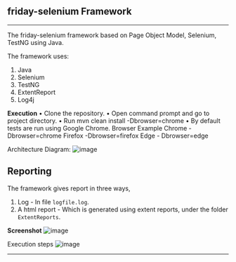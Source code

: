 friday-selenium Framework
---

---
 The friday-selenium framework based on Page Object Model, Selenium, TestNG using Java.

The framework uses:

1. Java
2. Selenium
3. TestNG
4. ExtentReport
5. Log4j

**Execution**
•	Clone the repository.
•	Open command prompt and go to project directory.
•	Run mvn clean install -Dbrowser=chrome
•	By default tests are run using Google Chrome.
Browser	Example
Chrome	-Dbrowser=chrome
Firefox	-Dbrowser=firefox
Edge	- Dbrowser=edge


Architecture Diagram:
![image](https://user-images.githubusercontent.com/56670845/159425660-b14028dc-a06f-4814-80b8-ff51e83398f0.png)






Reporting
---
The framework gives report in three ways,

1. Log - In file `logfile.log`.
2. A html report - Which is generated using extent reports, under the folder `ExtentReports`.

**Screenshot**
![image](https://user-images.githubusercontent.com/56670845/159425834-d9f68733-2c61-4497-82ae-7798f558138b.png)

Execution steps
![image](https://user-images.githubusercontent.com/56670845/159425868-aa583803-55be-4091-bc2f-a4aea1555a32.png)


---


